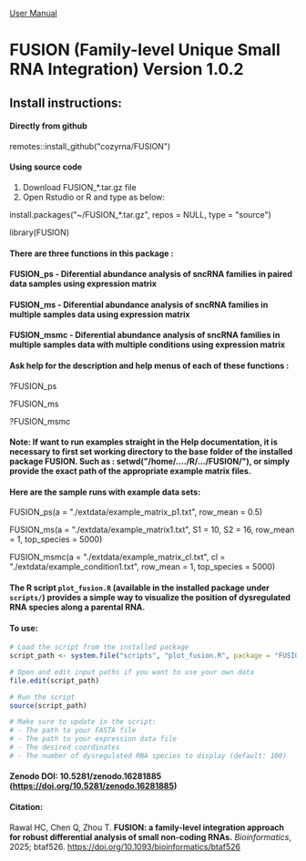 
[User Manual](inst/docs/FUSION_v1.0.2_User_Manual.pdf)

# FUSION (Family-level Unique Small RNA Integration) Version 1.0.2

## Install instructions:

#### Directly from github

remotes::install_github("cozyrna/FUSION")

#### Using source code

1. Download FUSION_*.tar.gz file
2. Open Rstudio or R and type as below:

install.packages("~/FUSION_*.tar.gz", repos = NULL, type = "source")

library(FUSION)

#### There are three functions in this package : 

#### FUSION_ps - Diferential abundance analysis of sncRNA families in paired data samples using expression matrix

#### FUSION_ms - Diferential abundance analysis of sncRNA families in multiple samples data using expression matrix

#### FUSION_msmc - Diferential abundance analysis of sncRNA families in multiple samples data with multiple conditions using expression matrix
 
#### Ask help for the description and help menus of each of these functions :

?FUSION_ps

?FUSION_ms

?FUSION_msmc 

#### Note: If want to run examples straight in the Help documentation, it is necessary to first set working directory to the base folder of the installed package FUSION. Such as : setwd("/home/..../R/.../FUSION/"), or simply provide the exact path of the appropriate example matrix files.


#### Here are the sample runs with example data sets:

FUSION_ps(a = "./extdata/example_matrix_p1.txt", row_mean = 0.5)

FUSION_ms(a = "./extdata/example_matrix1.txt", S1 = 10, S2 = 16, row_mean = 1, top_species = 5000)

FUSION_msmc(a = "./extdata/example_matrix_cl.txt", cl = "./extdata/example_condition1.txt", row_mean = 1, top_species = 5000) 

#### The R script `plot_fusion.R` (available in the installed package under `scripts/`) provides a simple way to visualize the position of dysregulated RNA species along a parental RNA.
#### To use:
```r
# Load the script from the installed package
script_path <- system.file("scripts", "plot_fusion.R", package = "FUSION")

# Open and edit input paths if you want to use your own data
file.edit(script_path)  

# Run the script
source(script_path)

# Make sure to update in the script:
# - The path to your FASTA file
# - The path to your expression data file
# - The desired coordinates
# - The number of dysregulated RNA species to display (default: 100)

```
#### Zenodo DOI: 10.5281/zenodo.16281885 (https://doi.org/10.5281/zenodo.16281885)
#### Citation:
Rawal HC, Chen Q, Zhou T. **FUSION: a family-level integration approach for robust differential analysis of small non-coding RNAs.** _Bioinformatics_, 2025; btaf526. https://doi.org/10.1093/bioinformatics/btaf526
